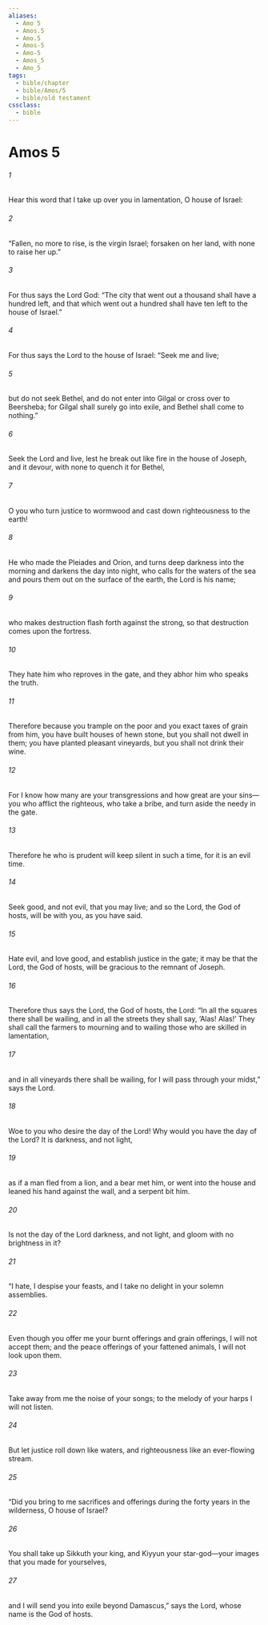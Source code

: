 ```yaml
---
aliases:
  - Amo 5
  - Amos.5
  - Amo.5
  - Amos-5
  - Amo-5
  - Amos_5
  - Amo_5
tags:
  - bible/chapter
  - bible/Amos/5
  - bible/old testament
cssclass:
  - bible
---
```


# Amos 5

###### 1
Hear this word that I take up over you in lamentation, O house of Israel:
###### 2
“Fallen, no more to rise, is the virgin Israel; forsaken on her land, with none to raise her up.”
###### 3
For thus says the Lord God: “The city that went out a thousand shall have a hundred left, and that which went out a hundred shall have ten left to the house of Israel.”
###### 4
For thus says the Lord to the house of Israel: “Seek me and live;
###### 5
but do not seek Bethel, and do not enter into Gilgal or cross over to Beersheba; for Gilgal shall surely go into exile, and Bethel shall come to nothing.”
###### 6
Seek the Lord and live, lest he break out like fire in the house of Joseph, and it devour, with none to quench it for Bethel,
###### 7
O you who turn justice to wormwood and cast down righteousness to the earth!
###### 8
He who made the Pleiades and Orion, and turns deep darkness into the morning and darkens the day into night, who calls for the waters of the sea and pours them out on the surface of the earth, the Lord is his name;
###### 9
who makes destruction flash forth against the strong, so that destruction comes upon the fortress.
###### 10
They hate him who reproves in the gate, and they abhor him who speaks the truth.
###### 11
Therefore because you trample on the poor and you exact taxes of grain from him, you have built houses of hewn stone, but you shall not dwell in them; you have planted pleasant vineyards, but you shall not drink their wine.
###### 12
For I know how many are your transgressions and how great are your sins— you who afflict the righteous, who take a bribe, and turn aside the needy in the gate.
###### 13
Therefore he who is prudent will keep silent in such a time, for it is an evil time.
###### 14
Seek good, and not evil, that you may live; and so the Lord, the God of hosts, will be with you, as you have said.
###### 15
Hate evil, and love good, and establish justice in the gate; it may be that the Lord, the God of hosts, will be gracious to the remnant of Joseph.
###### 16
Therefore thus says the Lord, the God of hosts, the Lord: “In all the squares there shall be wailing, and in all the streets they shall say, ‘Alas! Alas!’ They shall call the farmers to mourning and to wailing those who are skilled in lamentation,
###### 17
and in all vineyards there shall be wailing, for I will pass through your midst,” says the Lord.
###### 18
Woe to you who desire the day of the Lord! Why would you have the day of the Lord? It is darkness, and not light,
###### 19
as if a man fled from a lion, and a bear met him, or went into the house and leaned his hand against the wall, and a serpent bit him.
###### 20
Is not the day of the Lord darkness, and not light, and gloom with no brightness in it?
###### 21
“I hate, I despise your feasts, and I take no delight in your solemn assemblies.
###### 22
Even though you offer me your burnt offerings and grain offerings, I will not accept them; and the peace offerings of your fattened animals, I will not look upon them.
###### 23
Take away from me the noise of your songs; to the melody of your harps I will not listen.
###### 24
But let justice roll down like waters, and righteousness like an ever-flowing stream.
###### 25
“Did you bring to me sacrifices and offerings during the forty years in the wilderness, O house of Israel?
###### 26
You shall take up Sikkuth your king, and Kiyyun your star-god—your images that you made for yourselves,
###### 27
and I will send you into exile beyond Damascus,” says the Lord, whose name is the God of hosts.


